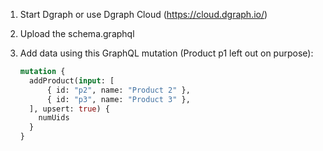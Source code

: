 1. Start Dgraph or use Dgraph Cloud (https://cloud.dgraph.io/)

2. Upload the schema.graphql

3. Add data using this GraphQL mutation (Product p1 left out on purpose):

   ```graphql
   mutation {
     addProduct(input: [
         { id: "p2", name: "Product 2" },
         { id: "p3", name: "Product 3" },
     ], upsert: true) {
       numUids
     }
   }
   ```
